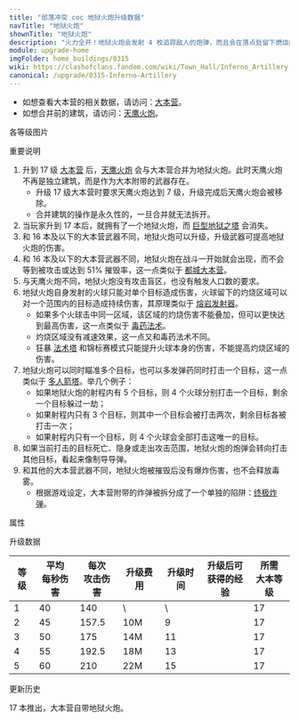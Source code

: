 ```yaml
---
title: "部落冲突 coc 地狱火炮升级数据"
navTitle: "地狱火炮"
shownTitle: "地狱火炮"
description: "火力全开！地狱火炮会发射 4 枚追踪敌人的炮弹，而且会在落点处留下燃烧的弹坑。如果射程内的敌人少于 4 个，则会多次攻击同一目标，那叫一个劲爆！"
module: upgrade-home
imgFolder: home_buildings/0315
wiki: https://clashofclans.fandom.com/wiki/Town_Hall/Inferno_Artillery
canonical: /upgrade/0315-Inferno-Artillery
---
```


- 如想查看大本营的相关数据，请访问：[大本营](/upgrade/0400-Town-Hall)。
- 如想合并前的建筑，请访问：[天鹰火炮](/upgrade/030b-Eagle-Artillery)。

<UnitInfo :folder="$frontmatter.imgFolder" imgSrc="Inferno_Artillery5_hd.png" :imgAlt="$frontmatter.navTitle" :description="$frontmatter.description" />

<SmallTitle>各等级图片</SmallTitle>

<Panel>
    <UnitImgGroup :folder="$frontmatter.imgFolder">
        <UnitImg imgTitle="1 级" imgSrc="Inferno_Artillery1.png" />
        <UnitImg imgTitle="2 级" imgSrc="Inferno_Artillery2.png" />
        <UnitImg imgTitle="3 级" imgSrc="Inferno_Artillery3.png" />
        <UnitImg imgTitle="4 级" imgSrc="Inferno_Artillery4.png" />
        <UnitImg imgTitle="5 级" imgSrc="Inferno_Artillery5.png" />
    </UnitImgGroup>
</Panel>

<SmallTitle>重要说明</SmallTitle>

1. 升到 17 级 [大本营](/upgrade/0400-Town-Hall) 后，[天鹰火炮](/upgrade/030b-Eagle-Artillery) 会与大本营合并为地狱火炮。此时天鹰火炮不再是独立建筑，而是作为大本附带的武器存在。
    - 升级 17 级大本营时要求天鹰火炮达到 7 级，升级完成后天鹰火炮会被移除。
    - 合并建筑的操作是永久性的，一旦合并就无法拆开。
2. 当玩家升到 17 本后，就拥有了一个地狱火炮，而 [巨型地狱之塔](/upgrade/030d-Giga-Inferno) 会消失。
3. 和 16 本及以下的大本营武器不同，地狱火炮可以升级，升级武器可提高地狱火炮的伤害。
4. 和 16 本及以下的大本营武器不同，地狱火炮在战斗一开始就会出现，而不会等到被攻击或达到 51% 摧毁率，这一点类似于 [都城大本营](/upgrade/2400-Capital-Hall)。
5. 与天鹰火炮不同，地狱火炮没有攻击盲区，也没有触发人口数的要求。
6. 地狱火炮自身发射的火球只能对单个目标造成伤害，火球留下的灼烧区域可以对一个范围内的目标造成持续伤害，其原理类似于 [熔岩发射器](/upgrade/110d-Lava-Launcher)。
    - 如果多个火球击中同一区域，该区域的灼烧伤害不能叠加，但可以更快达到最高伤害，这一点类似于 [毒药法术](/upgrade/0180-Poison-Spell)。
    - 灼烧区域没有减速效果，这一点又和毒药法术不同。
    - 狂暴 [法术塔](/upgrade/0311-Spell-Tower) 和锦标赛模式只能提升火球本身的伤害，不能提高灼烧区域的伤害。
7. 地狱火炮可以同时瞄准多个目标，也可以多发弹药同时打击一个目标，这一点类似于 [多人箭塔](/upgrade/0314-Multi-Archer-Tower)。举几个例子：
    - 如果地狱火炮的射程内有 5 个目标，则 4 个火球分别打击一个目标，剩余一个目标躲过一劫；
    - 如果射程内只有 3 个目标，则其中一个目标会被打击两次，剩余目标各被打击一次；
    - 如果射程内只有一个目标，则 4 个火球会全部打击这唯一的目标。
8. 如果当前打击的目标死亡、隐身或走出攻击范围，地狱火炮的炮弹会转向打击其他目标，看起来像制导导弹。
9. 和其他的大本营武器不同，地狱火炮被摧毁后没有爆炸伤害，也不会释放毒雾。
    - 根据游戏设定，大本营附带的炸弹被拆分成了一个单独的陷阱：[终极炸弹](/upgrade/0387-Giga-Bomb)。

<SmallTitle>属性</SmallTitle>

<UnitProperties>
    <UnitProperty pKey="伤害类型" pValue="混合 (详见上方描述)" />
    <UnitProperty pKey="目标数量" pValue="4 (地面和空中目标)" />
    <UnitProperty pKey="射程" pValue="12 格" />
    <UnitProperty pKey="攻速" pValue="3.5 秒一轮" />
    <UnitProperty pKey="目标数量" pValue="4" />
    <UnitProperty pKey="火球的每秒最大灼烧伤害" pValue="75" />
    <UnitProperty pKey="灼烧持续时间" pValue="6.8 秒" />
</UnitProperties>

<SmallTitle>升级数据</SmallTitle>

<script setup>
const tableExtraInfo = [
    {
        "column": 3,
        "type": "cost",
        "gpClass": "building",
        "icon": "Gold"
    },
    {
        "column": 4,
        "type": "time",
        "gpClass": "building"
    },
    {
        "column": 5,
        "type": "exp",
        "icon": "Exp"
    },
];
</script>

<UnitTable :tableExtraInfo="tableExtraInfo">

| 等级 |平均<br>每秒伤害|每次<br>攻击伤害| 升级费用 | 升级时间 |升级后可<br>获得的经验|所需<br>大本等级|
| ---- |      ---     |      ---      |   ---   |   ---    |         ---        |      ---      |
|   1  |       40     |      140      |      \  |     \    |                    |       17      |
|   2  |       45     |      157.5    |    10M  |     9    |                    |       17      |
|   3  |       50     |      175      |    14M  |    11    |                    |       17      |
|   4  |       55     |      192.5    |    18M  |    13    |                    |       17      |
|   5  |       60     |      210      |    22M  |    15    |                    |       17      |
</UnitTable>

<SmallTitle>更新历史</SmallTitle>

<Timeline>
    <TimelineItem date="2024/11/25">
        <TimelineRow>17 本推出，大本营自带地狱火炮。</TimelineRow>
    </TimelineItem>
    <TimelineItem :historyBottom="true" />
</Timeline>